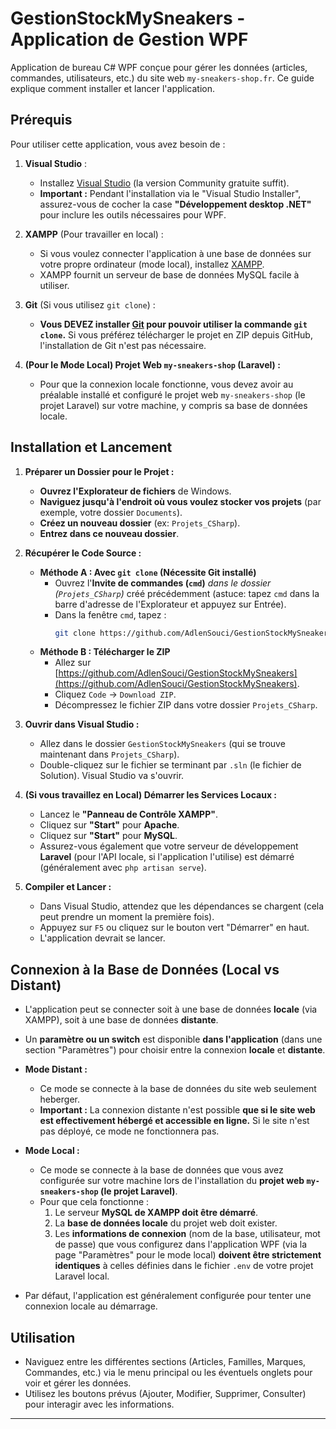 ﻿# GestionStockMySneakers - Application de Gestion WPF

Application de bureau C# WPF conçue pour gérer les données (articles, commandes, utilisateurs, etc.) du site web `my-sneakers-shop.fr`. Ce guide explique comment installer et lancer l'application.

## Prérequis

Pour utiliser cette application, vous avez besoin de :

1.  **Visual Studio** :
    *   Installez [Visual Studio](https://visualstudio.microsoft.com/fr/vs/) (la version Community gratuite suffit).
    *   **Important :** Pendant l'installation via le "Visual Studio Installer", assurez-vous de cocher la case **"Développement desktop .NET"** pour inclure les outils nécessaires pour WPF.

2.  **XAMPP** (Pour travailler en local) :
    *   Si vous voulez connecter l'application à une base de données sur votre propre ordinateur (mode local), installez [XAMPP](https://www.apachefriends.org/fr/index.html).
    *   XAMPP fournit un serveur de base de données MySQL facile à utiliser.

3.  **Git** (Si vous utilisez `git clone`) :
    *   **Vous DEVEZ installer [Git](https://git-scm.com/downloads) pour pouvoir utiliser la commande `git clone`.** Si vous préférez télécharger le projet en ZIP depuis GitHub, l'installation de Git n'est pas nécessaire.

4.  **(Pour le Mode Local) Projet Web `my-sneakers-shop` (Laravel) :**
    *   Pour que la connexion locale fonctionne, vous devez avoir au préalable installé et configuré le projet web `my-sneakers-shop` (le projet Laravel) sur votre machine, y compris sa base de données locale.

## Installation et Lancement

1.  **Préparer un Dossier pour le Projet :**
    *   **Ouvrez l'Explorateur de fichiers** de Windows.
    *   **Naviguez jusqu'à l'endroit où vous voulez stocker vos projets** (par exemple, votre dossier `Documents`).
    *   **Créez un nouveau dossier** (ex: `Projets_CSharp`).
    *   **Entrez dans ce nouveau dossier**.

2.  **Récupérer le Code Source :**
    *   **Méthode A : Avec `git clone` (Nécessite Git installé)**
        *   Ouvrez l'**Invite de commandes (`cmd`)** *dans le dossier (`Projets_CSharp`)* créé précédemment (astuce: tapez `cmd` dans la barre d'adresse de l'Explorateur et appuyez sur Entrée).
        *   Dans la fenêtre `cmd`, tapez :
            ```bash
            git clone https://github.com/AdlenSouci/GestionStockMySneakers.git
            ```
    *   **Méthode B : Télécharger le ZIP**
        *   Allez sur [https://github.com/AdlenSouci/GestionStockMySneakers](https://github.com/AdlenSouci/GestionStockMySneakers).
        *   Cliquez `Code` -> `Download ZIP`.
        *   Décompressez le fichier ZIP dans votre dossier `Projets_CSharp`.

3.  **Ouvrir dans Visual Studio :**
    *   Allez dans le dossier `GestionStockMySneakers` (qui se trouve maintenant dans `Projets_CSharp`).
    *   Double-cliquez sur le fichier se terminant par `.sln` (le fichier de Solution). Visual Studio va s'ouvrir.

4.  **(Si vous travaillez en Local) Démarrer les Services Locaux :**
    *   Lancez le **"Panneau de Contrôle XAMPP"**.
    *   Cliquez sur **"Start"** pour **Apache**.
    *   Cliquez sur **"Start"** pour **MySQL**.
    *   Assurez-vous également que votre serveur de développement **Laravel** (pour l'API locale, si l'application l'utilise) est démarré (généralement avec `php artisan serve`).

5.  **Compiler et Lancer :**
    *   Dans Visual Studio, attendez que les dépendances se chargent (cela peut prendre un moment la première fois).
    *   Appuyez sur `F5` ou cliquez sur le bouton vert "Démarrer" en haut.
    *   L'application devrait se lancer.

## Connexion à la Base de Données (Local vs Distant)

*   L'application peut se connecter soit à une base de données **locale** (via XAMPP), soit à une base de données **distante**.
*   Un **paramètre ou un switch** est disponible **dans l'application** (dans une section "Paramètres") pour choisir entre la connexion **locale** et **distante**.

*   **Mode Distant :**
    *   Ce mode se connecte à la base de données du site web seulement heberger.
    *   **Important :** La connexion distante n'est possible **que si le site web est effectivement hébergé et accessible en ligne.** Si le site n'est pas déployé, ce mode ne fonctionnera pas.

*   **Mode Local :**
    *   Ce mode se connecte à la base de données que vous avez configurée sur votre machine lors de l'installation du **projet web `my-sneakers-shop` (le projet Laravel)**.
    *   Pour que cela fonctionne :
        1.  Le serveur **MySQL de XAMPP doit être démarré**.
        2.  La **base de données locale** du projet web doit exister.
        3.  Les **informations de connexion** (nom de la base, utilisateur, mot de passe) que vous configurez dans l'application WPF (via la page "Paramètres" pour le mode local) **doivent être strictement identiques** à celles définies dans le fichier `.env` de votre projet Laravel local.

*   Par défaut, l'application est généralement configurée pour tenter une connexion locale au démarrage.

## Utilisation

*   Naviguez entre les différentes sections (Articles, Familles, Marques, Commandes, etc.) via le menu principal ou les éventuels onglets pour voir et gérer les données.
*   Utilisez les boutons prévus (Ajouter, Modifier, Supprimer, Consulter) pour interagir avec les informations.

---
